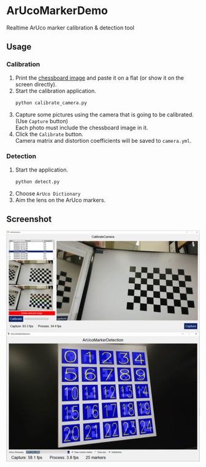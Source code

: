 # ArUcoMarkerDemo

Realtime ArUco marker calibration & detection tool

## Usage

### Calibration

1. Print the [chessboard image](images/chessboard_9x6.png) and paste it on a flat (or show it on the screen directly).
2. Start the calibration application.
    ```bash
    python calibrate_camera.py
    ```
3. Capture some pictures using the camera that is going to be calibrated. (Use `Capture` button)  
   Each photo must include the chessboard image in it.
4. Click the `Calibrate` button.  
   Camera matrix and distortion coefficients will be saved to `camera.yml`.

### Detection

1. Start the application.
    ```bash
    python detect.py
    ```
2. Choose `ArUco Dictionary`
3. Aim the lens on the ArUco markers.

## Screenshot

![](images/screenshot_calibrate_camera.png)
![](images/screenshot_detect.png)
